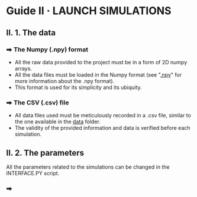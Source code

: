 # Guide II  ·  LAUNCH SIMULATIONS
## II. 1. The data
### ⮕ The Numpy (.npy) format
- All the raw data provided to the project must be in a form of 2D numpy arrays.
- All the data files must be loaded in the Numpy format (see "[.npy](https://numpy.org/devdocs/reference/generated/numpy.lib.format.html)" for more information about the .npy format).
- This format is used for its simplicity and its ubiquity.
### ⮕ The CSV (.csv) file
- All data files used must be meticulously recorded in a .csv file, similar to the one available in the [data](https://github.com/AxMeNi/GeoclassificationMPS/tree/main/data) folder.
- The validity of the provided information and data is verified before each simulation.

## II. 2. The parameters
All the parameters related to the simulations can be changed in the INTERFACE.PY script.
### ⮕ 
